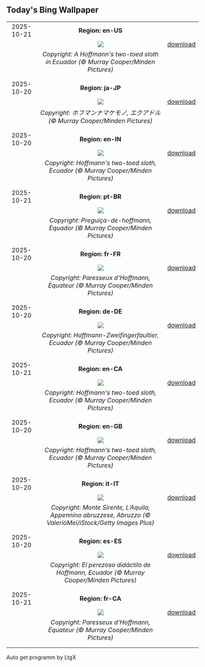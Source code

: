 ## Today's Bing Wallpaper
|      |      |      |
| :----: | :----: | :----: |
|2025-10-21|**Region: en-US**||
||![](https://www.bing.com/th?id=OHR.HoffmansSloth_EN-US3030106938_UHD.jpg&pid=hp&w=1152&h=648&rs=1&c=4)| [download](https://www.bing.com/th?id=OHR.HoffmansSloth_EN-US3030106938_UHD.jpg)|
||*Copyright: A Hoffmann's two-toed sloth in Ecuador (© Murray Cooper/Minden Pictures)*
||
|||
|2025-10-20|**Region: ja-JP**||
||![](https://www.bing.com/th?id=OHR.HoffmansSloth_JA-JP1255329003_UHD.jpg&pid=hp&w=1152&h=648&rs=1&c=4)| [download](https://www.bing.com/th?id=OHR.HoffmansSloth_JA-JP1255329003_UHD.jpg)|
||*Copyright: ホフマンナマケモノ, エクアドル (© Murray Cooper/Minden Pictures)*
||
|||
|2025-10-20|**Region: en-IN**||
||![](https://www.bing.com/th?id=OHR.HoffmansSloth_EN-IN5791944610_UHD.jpg&pid=hp&w=1152&h=648&rs=1&c=4)| [download](https://www.bing.com/th?id=OHR.HoffmansSloth_EN-IN5791944610_UHD.jpg)|
||*Copyright: Hoffmann's two-toed sloth, Ecuador (© Murray Cooper/Minden Pictures)*
||
|||
|2025-10-21|**Region: pt-BR**||
||![](https://www.bing.com/th?id=OHR.HoffmansSloth_PT-BR5106074004_UHD.jpg&pid=hp&w=1152&h=648&rs=1&c=4)| [download](https://www.bing.com/th?id=OHR.HoffmansSloth_PT-BR5106074004_UHD.jpg)|
||*Copyright: Preguiça-de-hoffmann, Equador (© Murray Cooper/Minden Pictures)*
||
|||
|2025-10-20|**Region: fr-FR**||
||![](https://www.bing.com/th?id=OHR.HoffmansSloth_FR-FR9921272661_UHD.jpg&pid=hp&w=1152&h=648&rs=1&c=4)| [download](https://www.bing.com/th?id=OHR.HoffmansSloth_FR-FR9921272661_UHD.jpg)|
||*Copyright: Paresseux d’Hoffmann, Équateur (© Murray Cooper/Minden Pictures)*
||
|||
|2025-10-20|**Region: de-DE**||
||![](https://www.bing.com/th?id=OHR.HoffmansSloth_DE-DE8974751665_UHD.jpg&pid=hp&w=1152&h=648&rs=1&c=4)| [download](https://www.bing.com/th?id=OHR.HoffmansSloth_DE-DE8974751665_UHD.jpg)|
||*Copyright: Hoffmann-Zweifingerfaultier, Ecuador (© Murray Cooper/Minden Pictures)*
||
|||
|2025-10-21|**Region: en-CA**||
||![](https://www.bing.com/th?id=OHR.HoffmansSloth_EN-CA8355906230_UHD.jpg&pid=hp&w=1152&h=648&rs=1&c=4)| [download](https://www.bing.com/th?id=OHR.HoffmansSloth_EN-CA8355906230_UHD.jpg)|
||*Copyright: Hoffmann's two-toed sloth, Ecuador (© Murray Cooper/Minden Pictures)*
||
|||
|2025-10-20|**Region: en-GB**||
||![](https://www.bing.com/th?id=OHR.HoffmansSloth_EN-GB2702154812_UHD.jpg&pid=hp&w=1152&h=648&rs=1&c=4)| [download](https://www.bing.com/th?id=OHR.HoffmansSloth_EN-GB2702154812_UHD.jpg)|
||*Copyright: Hoffmann's two-toed sloth, Ecuador (© Murray Cooper/Minden Pictures)*
||
|||
|2025-10-20|**Region: it-IT**||
||![](https://www.bing.com/th?id=OHR.MonteVelino_IT-IT3560922998_UHD.jpg&pid=hp&w=1152&h=648&rs=1&c=4)| [download](https://www.bing.com/th?id=OHR.MonteVelino_IT-IT3560922998_UHD.jpg)|
||*Copyright: Monte Sirente, L’Aquila, Appennino abruzzese, Abruzzo (© ValerioMei/iStock/Getty Images Plus)*
||
|||
|2025-10-20|**Region: es-ES**||
||![](https://www.bing.com/th?id=OHR.HoffmansSloth_ES-ES9765798870_UHD.jpg&pid=hp&w=1152&h=648&rs=1&c=4)| [download](https://www.bing.com/th?id=OHR.HoffmansSloth_ES-ES9765798870_UHD.jpg)|
||*Copyright: El perezoso didáctilo de Hoffmann, Ecuador (© Murray Cooper/Minden Pictures)*
||
|||
|2025-10-21|**Region: fr-CA**||
||![](https://www.bing.com/th?id=OHR.HoffmansSloth_FR-CA4450136469_UHD.jpg&pid=hp&w=1152&h=648&rs=1&c=4)| [download](https://www.bing.com/th?id=OHR.HoffmansSloth_FR-CA4450136469_UHD.jpg)|
||*Copyright: Paresseux d’Hoffmann, Équateur (© Murray Cooper/Minden Pictures)*
||
|||

Auto get programm by LtgX
